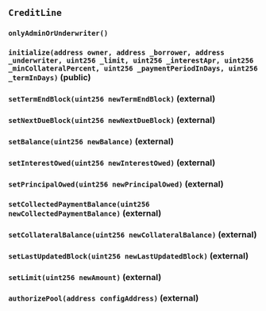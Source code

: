 ## `CreditLine`





### `onlyAdminOrUnderwriter()`






### `initialize(address owner, address _borrower, address _underwriter, uint256 _limit, uint256 _interestApr, uint256 _minCollateralPercent, uint256 _paymentPeriodInDays, uint256 _termInDays)` (public)





### `setTermEndBlock(uint256 newTermEndBlock)` (external)





### `setNextDueBlock(uint256 newNextDueBlock)` (external)





### `setBalance(uint256 newBalance)` (external)





### `setInterestOwed(uint256 newInterestOwed)` (external)





### `setPrincipalOwed(uint256 newPrincipalOwed)` (external)





### `setCollectedPaymentBalance(uint256 newCollectedPaymentBalance)` (external)





### `setCollateralBalance(uint256 newCollateralBalance)` (external)





### `setLastUpdatedBlock(uint256 newLastUpdatedBlock)` (external)





### `setLimit(uint256 newAmount)` (external)





### `authorizePool(address configAddress)` (external)







